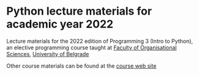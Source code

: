 # Python lecture materials for academic year 2022

Lecture materials for the 2022 edition of Programming 3 (Intro to Python), an elective programming course taught at [Faculty of Organisational Sciences](http://www.fon.bg.ac.rs/eng/), [University of Belgrade](https://bg.ac.rs/en/index.php)

Other course materials can be found at the [course web site](http://ai.fon.bg.ac.rs/osnovne/programiranje-3/)
